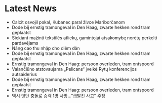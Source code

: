 # Latest News
-  Calcit osvojil pokal, Kubanec paral živce Mariborčanom
-  Dode bij ernstig tramongeval in Den Haag, zwarte hekken rond tram geplaatst
-  Siekiant mažinti tekstilės atliekų, gamintojai atsakomybę norėtų perkelti pardavėjams
-  Nâng cao thu nhập cho diêm dân
-  Dode bij ernstig tramongeval in Den Haag, zwarte hekken rond tram geplaatst
-  Ernstig tramongeval in Den Haag: persoon overleden, tram ontspoord
-  Valančiūno atstovaujama „Pelicans“ įveikė Rytų konferencijos autsaiderius
-  Dode bij ernstig tramongeval in Den Haag, zwarte hekken rond tram geplaatst
-  Ernstig tramongeval in Den Haag: persoon overleden, tram ontspoord
-  택시 잇단 충돌로 승객 1명 사망…"급발진 사고" 주장
